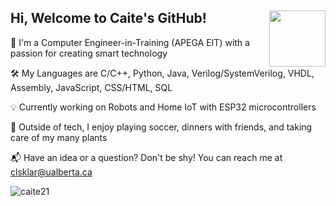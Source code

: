 ## Hi, Welcome to Caite's GitHub!  <img align="right" src="https://github.com/user-attachments/assets/fbd841ee-8e88-4437-b853-de683fe578c7" width="90">


📌 I'm a Computer Engineer-in-Training (APEGA EIT) with a passion for creating smart technology

🛠️ My Languages are C/C++, Python, Java, Verilog/SystemVerilog, VHDL, Assembly, JavaScript, CSS/HTML, SQL

💡 Currently working on Robots and Home IoT with ESP32 microcontrollers

🌼 Outside of tech, I enjoy playing soccer, dinners with friends, and taking care of my many plants

📬 Have an idea or a question? Don't be shy! You can reach me at clsklar@ualberta.ca
	
 <!-- profile views -->
<p align="left"> <img src="https://komarev.com/ghpvc/?username=caite21&label=Profile%20Views&color=1f991a&style=flat-square" alt="caite21" /> </p>
